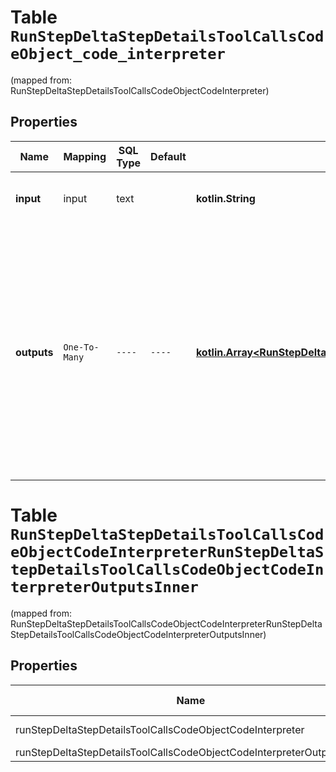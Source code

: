 
# Table `RunStepDeltaStepDetailsToolCallsCodeObject_code_interpreter`
(mapped from: RunStepDeltaStepDetailsToolCallsCodeObjectCodeInterpreter)

## Properties
Name | Mapping | SQL Type | Default | Type | Description | Notes
---- | ------- | -------- | ------- | ---- | ----------- | -----
**input** | input | text |  | **kotlin.String** | The input to the Code Interpreter tool call. |  [optional]
**outputs** | `One-To-Many` | `----` | `----`  | [**kotlin.Array&lt;RunStepDeltaStepDetailsToolCallsCodeObjectCodeInterpreterOutputsInner&gt;**](RunStepDeltaStepDetailsToolCallsCodeObjectCodeInterpreterOutputsInner.md) | The outputs from the Code Interpreter tool call. Code Interpreter can output one or more items, including text (&#x60;logs&#x60;) or images (&#x60;image&#x60;). Each of these are represented by a different object type. |  [optional]



# **Table `RunStepDeltaStepDetailsToolCallsCodeObjectCodeInterpreterRunStepDeltaStepDetailsToolCallsCodeObjectCodeInterpreterOutputsInner`**
(mapped from: RunStepDeltaStepDetailsToolCallsCodeObjectCodeInterpreterRunStepDeltaStepDetailsToolCallsCodeObjectCodeInterpreterOutputsInner)

## Properties
Name | Mapping | SQL Type | Default | Type | Description | Notes
---- | ------- | -------- | ------- | ---- | ----------- | -----
runStepDeltaStepDetailsToolCallsCodeObjectCodeInterpreter | runStepDeltaStepDetailsToolCallsCodeObjectCodeInterpreter | long | | kotlin.Long | Primary Key | *one*
runStepDeltaStepDetailsToolCallsCodeObjectCodeInterpreterOutputsInner | runStepDeltaStepDetailsToolCallsCodeObjectCodeInterpreterOutputsInner | long | | kotlin.Long | Foreign Key | *many*



